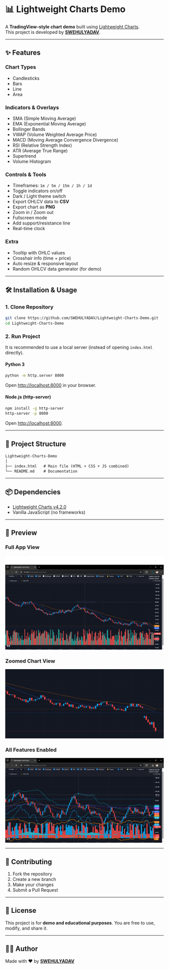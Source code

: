 
# 📊 Lightweight Charts Demo

A **TradingView-style chart demo** built using [Lightweight Charts](https://tradingview.github.io/lightweight-charts/).  
This project is developed by [**SWEHULYADAV**](https://github.com/SWEHULYADAV).  

---

## ✨ Features

### Chart Types
- Candlesticks  
- Bars  
- Line  
- Area  

### Indicators & Overlays
- SMA (Simple Moving Average)  
- EMA (Exponential Moving Average)  
- Bollinger Bands  
- VWAP (Volume Weighted Average Price)  
- MACD (Moving Average Convergence Divergence)  
- RSI (Relative Strength Index)  
- ATR (Average True Range)  
- Supertrend  
- Volume Histogram  

### Controls & Tools
- Timeframes: `1m / 5m / 15m / 1h / 1d`  
- Toggle indicators on/off  
- Dark / Light theme switch  
- Export OHLCV data to **CSV**  
- Export chart as **PNG**  
- Zoom in / Zoom out  
- Fullscreen mode  
- Add support/resistance line  
- Real-time clock  

### Extra
- Tooltip with OHLC values  
- Crosshair info (time + price)  
- Auto resize & responsive layout  
- Random OHLCV data generator (for demo)  

---

## 🛠 Installation & Usage

### 1. Clone Repository
```bash
git clone https://github.com/SWEHULYADAV/Lightweight-Charts-Demo.git
cd Lightweight-Charts-Demo
````

### 2. Run Project

It is recommended to use a local server (instead of opening `index.html` directly).

#### Python 3

```bash
python -m http.server 8000
```

Open [http://localhost:8000](http://localhost:8000) in your browser.

#### Node.js (http-server)

```bash
npm install -g http-server
http-server -p 8000
```

Open [http://localhost:8000](http://localhost:8000).

---

## 📂 Project Structure

```
Lightweight-Charts-Demo
│
├── index.html   # Main file (HTML + CSS + JS combined)
└── README.md    # Documentation
```

---

## 📦 Dependencies

* [Lightweight Charts v4.2.0](https://github.com/tradingview/lightweight-charts)
* Vanilla JavaScript (no frameworks)

---

## 📸 Preview

### Full App View

![Full App](https://github.com/SWEHULYADAV/CandleSticks/blob/main/Screenshot/View.PNG)

### Zoomed Chart View

![Zoomed Chart](https://github.com/SWEHULYADAV/CandleSticks/blob/main/Screenshot/chart.png)

### All Features Enabled

![All Features](https://github.com/SWEHULYADAV/CandleSticks/blob/main/Screenshot/all-features.png)

---

## 🤝 Contributing

1. Fork the repository
2. Create a new branch
3. Make your changes
4. Submit a Pull Request

---

## 📜 License

This project is for **demo and educational purposes**.
You are free to use, modify, and share it.

---

## 👨‍💻 Author

Made with ❤️ by [**SWEHULYADAV**](https://github.com/SWEHULYADAV)
